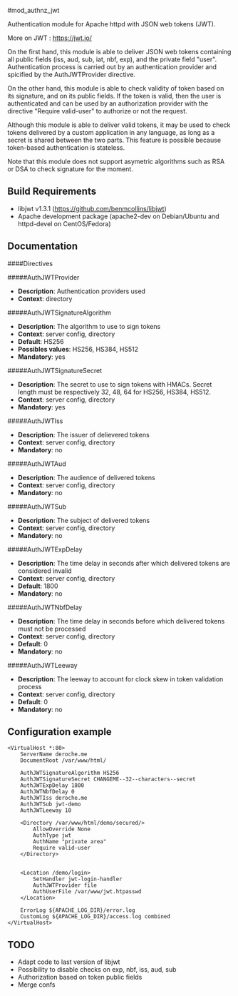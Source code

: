 #mod_authnz_jwt

Authentication module for Apache httpd with JSON web tokens (JWT).

More on JWT : https://jwt.io/

On the first hand, this module is able to deliver JSON web tokens containing all public fields (iss, aud, sub, iat, nbf, exp), and the private field "user". Authentication process is carried out by an authentication provider and spicified by the AuthJWTProvider directive.

On the other hand, this module is able to check validity of token based on its signature, and on its public fields. If the token is valid, then the user is authenticated and can be used by an authorization provider with the directive "Require valid-user" to authorize or not the request.

Although this module is able to deliver valid tokens, it may be used to check tokens delivered by a custom application in any language, as long as a secret is shared between the two parts. This feature is possible because token-based authentication is stateless.

Note that this module does not support asymetric algorithms such as RSA or DSA to check signature for the moment.

## Build Requirements

- libjwt v1.3.1 (https://github.com/benmcollins/libjwt)
- Apache development package (apache2-dev on Debian/Ubuntu and httpd-devel on CentOS/Fedora)

## Documentation

####Directives

#####AuthJWTProvider 

* **Description**: Authentication providers used
* **Context**: directory

#####AuthJWTSignatureAlgorithm 

* **Description**: The algorithm to use to sign tokens
* **Context**: server config, directory
* **Default**: HS256
* **Possibles values**: HS256, HS384, HS512
* **Mandatory**: yes

#####AuthJWTSignatureSecret 

* **Description**: The secret to use to sign tokens with HMACs. Secret length must be respectively 32, 48, 64 for HS256, HS384, HS512.
* **Context**: server config, directory
* **Mandatory**: yes

#####AuthJWTIss
* **Description**: The issuer of delievered tokens
* **Context**: server config, directory
* **Mandatory**: no

#####AuthJWTAud
* **Description**: The audience of delivered tokens
* **Context**: server config, directory
* **Mandatory**: no

#####AuthJWTSub
* **Description**: The subject of delivered tokens
* **Context**: server config, directory
* **Mandatory**: no

#####AuthJWTExpDelay 
* **Description**: The time delay in seconds after which delivered tokens are considered invalid
* **Context**: server config, directory
* **Default**: 1800
* **Mandatory**: no

#####AuthJWTNbfDelay 
* **Description**: The time delay in seconds before which delivered tokens must not be processed
* **Context**: server config, directory
* **Default**: 0
* **Mandatory**: no

#####AuthJWTLeeway 
* **Description**: The leeway to account for clock skew in token validation process
* **Context**: server config, directory
* **Default**: 0
* **Mandatory**: no

## Configuration example

~~~~
<VirtualHost *:80>
	ServerName deroche.me
	DocumentRoot /var/www/html/
	
	AuthJWTSignatureAlgorithm HS256
	AuthJWTSignatureSecret CHANGEME--32--characters--secret
	AuthJWTExpDelay 1800
	AuthJWTNbfDelay 0
	AuthJWTIss deroche.me
	AuthJWTSub jwt-demo
	AuthJWTLeeway 10

	<Directory /var/www/html/demo/secured/>
		AllowOverride None
		AuthType jwt
		AuthName "private area"
		Require valid-user
	</Directory>
	
	
	<Location /demo/login>
		SetHandler jwt-login-handler
		AuthJWTProvider file
		AuthUserFile /var/www/jwt.htpasswd
	</Location>

	ErrorLog ${APACHE_LOG_DIR}/error.log
	CustomLog ${APACHE_LOG_DIR}/access.log combined
</VirtualHost>		
~~~~
## TODO
- Adapt code to last version of libjwt
- Possibility to disable checks on exp, nbf, iss, aud, sub
- Authorization based on token public fields
- Merge confs
